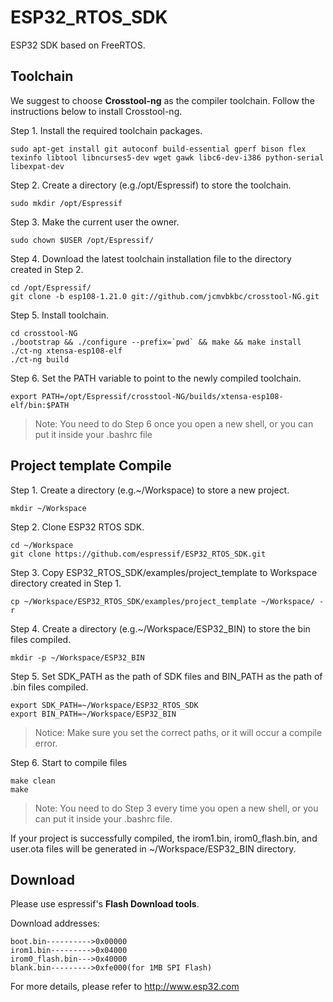 # ESP32_RTOS_SDK #

ESP32 SDK based on FreeRTOS.

## Toolchain ##

We suggest to choose **Crosstool-ng** as the compiler toolchain. Follow the instructions below to install Crosstool-ng.

Step 1. Install the required toolchain packages.
```
sudo apt-get install git autoconf build-essential gperf bison flex texinfo libtool libncurses5-dev wget gawk libc6-dev-i386 python-serial libexpat-dev
```
Step 2. Create a directory (e.g./opt/Espressif) to store the toolchain. 
```	
sudo mkdir /opt/Espressif
```
Step 3. Make the current user the owner.
```
sudo chown $USER /opt/Espressif/
```
Step 4. Download the latest toolchain installation file to the directory created in Step 2.
```
cd /opt/Espressif/
git clone -b esp108-1.21.0 git://github.com/jcmvbkbc/crosstool-NG.git
```
Step 5. Install toolchain.
```
cd crosstool-NG
./bootstrap && ./configure --prefix=`pwd` && make && make install 
./ct-ng xtensa-esp108-elf 
./ct-ng build
```
Step 6. Set the PATH variable to point to the newly compiled toolchain. 
```
export PATH=/opt/Espressif/crosstool-NG/builds/xtensa-esp108-elf/bin:$PATH
```
> Note: 
You need to do Step 6 once you open a new shell, or you can put it inside your .bashrc file
  
## Project template Compile ##

Step 1. Create a directory (e.g.~/Workspace) to store a new project.
```
mkdir ~/Workspace
```
Step 2. Clone ESP32 RTOS SDK.
```
cd ~/Workspace
git clone https://github.com/espressif/ESP32_RTOS_SDK.git
```
Step 3. Copy ESP32_RTOS_SDK/examples/project_template to Workspace directory created in Step 1.
```
cp ~/Workspace/ESP32_RTOS_SDK/examples/project_template ~/Workspace/ -r
```
Step 4. Create a directory (e.g.~/Workspace/ESP32_BIN) to store the bin files compiled.
```
mkdir -p ~/Workspace/ESP32_BIN
```
Step 5. Set SDK_PATH as the path of SDK files and BIN_PATH as the path of .bin files compiled.
```
export SDK_PATH=~/Workspace/ESP32_RTOS_SDK 
export BIN_PATH=~/Workspace/ESP32_BIN
```
> Notice: 
> Make sure you set the correct paths, or it will occur a compile error.

Step 6. Start to compile files
```
make clean
make
```
> Note: 
You need to do Step 3 every time you open a new shell, or you can put it inside your .bashrc file.

If your project is successfully compiled, the irom1.bin, irom0_flash.bin, and user.ota files will 
be generated in ~/Workspace/ESP32_BIN directory. 

## Download ##

Please use espressif's **Flash Download tools**.

Download addresses:
```
boot.bin---------->0x00000
irom1.bin--------->0x04000
irom0_flash.bin--->0x40000
blank.bin--------->0xfe000(for 1MB SPI Flash)
```
For more details, please refer to http://www.esp32.com
